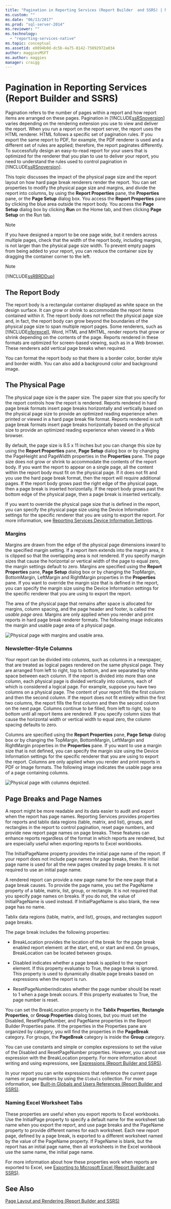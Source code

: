 ```yaml
---
title: "Pagination in Reporting Services (Report Builder  and SSRS) | Microsoft Docs"
ms.custom: ""
ms.date: "06/13/2017"
ms.prod: "sql-server-2014"
ms.reviewer: ""
ms.technology: 
  - "reporting-services-native"
ms.topic: conceptual
ms.assetid: e0894b0d-dc5b-4a75-8142-75092972a034
author: maggiesMSFT
ms.author: maggies
manager: craigg
---
```

# Pagination in Reporting Services (Report Builder  and SSRS)
  Pagination refers to the number of pages within a report and how report items are arranged on these pages. Pagination in [!INCLUDE[ssRSnoversion](../../../includes/ssrsnoversion-md.md)] varies depending on the rendering extension you use to view and deliver the report. When you run a report on the report server, the report uses the HTML renderer. HTML follows a specific set of pagination rules. If you export the same report to PDF, for example, the PDF renderer is used and a different set of rules are applied; therefore, the report paginates differently. To successfully design an easy-to-read report for your users that is optimized for the renderer that you plan to use to deliver your report, you need to understand the rules used to control pagination in [!INCLUDE[ssRSnoversion](../../../includes/ssrsnoversion-md.md)].  
  
 This topic discusses the impact of the physical page size and the report layout on how hard page break renderers render the report. You can set properties to modify the physical page size and margins, and divide the report into columns, by using the **Report Properties** pane, the **Properties** pane, or the **Page Setup** dialog box. You access the **Report Properties** pane by clicking the blue area outside the report body. You access the **Page Setup** dialog box by clicking **Run** on the Home tab, and then clicking **Page Setup** on the Run tab.  
  
> [!NOTE]  
>  If you have designed a report to be one page wide, but it renders across multiple pages, check that the width of the report body, including margins, is not larger than the physical page size width. To prevent empty pages from being added to your report, you can reduce the container size by dragging the container corner to the left.  
  
> [!NOTE]  
>  [!INCLUDE[ssRBRDDup](../../includes/ssrbrddup-md.md)]  
  
## The Report Body  
 The report body is a rectangular container displayed as white space on the design surface. It can grow or shrink to accommodate the report items contained within it. The report body does not reflect the physical page size and, in fact, the report body can grow beyond the boundaries of the physical page size to span multiple report pages. Some renderers, such as [!INCLUDE[ofprexcel](../../includes/ofprexcel-md.md)], Word, HTML and MHTML, render reports that grow or shrink depending on the contents of the page. Reports rendered in these formats are optimized for screen-based viewing, such as in a Web browser. These renderers add vertical page breaks when required.  
  
 You can format the report body so that there is a border color, border style and border width. You can also add a background color and background image.  
  
## The Physical Page  
 The physical page size is the paper size. The paper size that you specify for the report controls how the report is rendered. Reports rendered in hard page break formats insert page breaks horizontally and vertically based on the physical page size to provide an optimized reading experience when printed or viewed in a hard page break file format. Reports rendered in soft page break formats insert page breaks horizontally based on the physical size to provide an optimized reading experience when viewed in a Web browser.  
  
 By default, the page size is 8.5 x 11 inches but you can change this size by using the **Report Properties** pane, **Page Setup** dialog box or by changing the PageHeight and PageWidth properties in the **Properties** pane. The page size does not grow or shrink to accommodate the contents of the report body. If you want the report to appear on a single page, all the content within the report body must fit on the physical page. If it does not fit and you use the hard page break format, then the report will require additional pages. If the report body grows past the right edge of the physical page, then a page break is inserted horizontally. If the report body grows past the bottom edge of the physical page, then a page break is inserted vertically.  
  
 If you want to override the physical page size that is defined in the report, you can specify the physical page size using the Device Information settings for the specific renderer that you are using to export the report. For more information, see [Reporting Services Device Information Settings](https://go.microsoft.com/fwlink/?LinkId=102515).  
  
### Margins  
 Margins are drawn from the edge of the physical page dimensions inward to the specified margin setting. If a report item extends into the margin area, it is clipped so that the overlapping area is not rendered. If you specify margin sizes that cause the horizontal or vertical width of the page to equal zero, the margin settings default to zero. Margins are specified using the **Report Properties** pane, **Page Setup** dialog box or by changing the TopMargin, BottomMargin, LeftMargin and RightMargin properties in the **Properties** pane. If you want to override the margin size that is defined in the report, you can specify the margin size using the Device Information settings for the specific renderer that you are using to export the report.  
  
 The area of the physical page that remains after space is allocated for margins, column spacing, and the page header and footer, is called the *usable page area*. Margins are only applied when you render and print reports in hard page break renderer formats. The following image indicates the margin and usable page area of a physical page.  
  
 ![Physical page with margins and usable area.](../media/rspagemargins.gif "Physical page with margins and usable area.")  
  
### Newsletter-Style Columns  
 Your report can be divided into columns, such as columns in a newspaper, that are treated as logical pages rendered on the same physical page. They are arranged from left to right, top to bottom, and are separated by white space between each column. If the report is divided into more than one column, each physical page is divided vertically into columns, each of which is considered a logical page. For example, suppose you have two columns on a physical page. The content of your report fills the first column and then the second column. If the report does not fit entirely within the first two columns, the report fills the first column and then the second column on the next page. Columns continue to be filled, from left to right, top to bottom until all report items are rendered. If you specify column sizes that cause the horizontal width or vertical width to equal zero, the column spacing defaults to zero.  
  
 Columns are specified using the **Report Properties** pane, **Page Setup** dialog box or by changing the TopMargin, BottomMargin, LeftMargin and RightMargin properties in the **Properties** pane. If you want to use a margin size that is not defined, you can specify the margin size using the Device Information settings for the specific renderer that you are using to export the report. Columns are only applied when you render and print reports in PDF or Image formats. The following image indicates the usable page area of a page containing columns.  
  
 ![Physical page with columns depicted.](../media/rspagecolumns.gif "Physical page with columns depicted.")  
  
## Page Breaks and Page Names  
 A report might be more readable and its data easier to audit and export when the report has page names. Reporting Services provides properties for reports and tablix data regions (table, matrix, and list), groups, and rectangles in the report to control pagination, reset page numbers, and provide new report page names on page breaks. These features can enhance reports regardless of the format in which reports are rendered, but are especially useful when exporting reports to Excel workbooks.  
  
 The InitialPageName property provides the initial page name of the report. If your report does not include page names for page breaks, then the initial page name is used for all the new pages created by page breaks. It is not required to use an initial page name.  
  
 A rendered report can provide a new page name for the new page that a page break causes. To provide the page name, you set the PageName property of a table, matrix, list, group, or rectangle. It is not required that you specify page names on breaks. If you do not, the value of InitialPageName is used instead. If InitialPageName is also blank, the new page has no name.  
  
 Tablix data regions (table, matrix, and list), groups, and rectangles support page breaks.  
  
 The page break includes the following properties:  
  
-   BreakLocation provides the location of the break for the page break enabled report element: at the start, end, or start and end. On groups, BreakLocation can be located between groups.  
  
-   Disabled indicates whether a page break is applied to the report element. If this property evaluates to True, the page break is ignored. This property is used to dynamically disable page breaks based on expressions when the report is run.  
  
-   ResetPageNumberindicates whether the page number should be reset to 1 when a page break occurs. If this property evaluates to True, the page number is reset.  
  
 You can set the BreakLocation property in the **Tablix Properties**, **Rectangle Properties**, or **Group Properties** dialog boxes, but you must set the Disabled, ResetPageNumber, and PageName properties in the Report Builder Properties pane. If the properties in the Properties pane are organized by category, you will find the properties in the **PageBreak** category. For groups, the **PageBreak** category is inside the **Group** category.  
  
 You can use constants and simple or complex expressions to set the value of the Disabled and ResetPageNumber properties. However, you cannot use expression with the BreakLocation property. For more information about writing and using expressions, see [Expressions &#40;Report Builder and SSRS&#41;](expressions-report-builder-and-ssrs.md).  
  
 In your report you can write expressions that reference the current page names or page numbers by using the `Globals` collection. For more information, see [Built-in Globals and Users References &#40;Report Builder and SSRS&#41;](built-in-collections-built-in-globals-and-users-references-report-builder.md).  
  
### Naming Excel Worksheet Tabs  
 These properties are useful when you export reports to Excel workbooks. Use the InitialPage property to specify a default name for the worksheet tab name when you export the report, and use page breaks and the PageName property to provide different names for each worksheet. Each new report page, defined by a page break, is exported to a different worksheet named by the value of the PageName property. If PageName is blank, but the report has an initial page name, then all worksheets in the Excel workbook use the same name, the initial page name.  
  
 For more information about how these properties work when reports are exported to Excel, see [Exporting to Microsoft Excel &#40;Report Builder and SSRS&#41;](../report-builder/exporting-to-microsoft-excel-report-builder-and-ssrs.md).  
  
## See Also  
 [Page Layout and Rendering &#40;Report Builder and SSRS&#41;](page-layout-and-rendering-report-builder-and-ssrs.md)  
  
  
